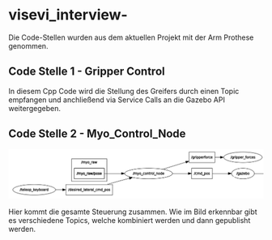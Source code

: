 # visevi_interview-

Die Code-Stellen wurden aus dem aktuellen Projekt mit der Arm Prothese genommen. 

## Code Stelle 1 - Gripper Control
  In diesem Cpp Code wird die Stellung des Greifers durch einen Topic empfangen und anchließend via Service Calls an die Gazebo API weitergegeben.
  
## Code Stelle 2 - Myo_Control_Node

![alt text](https://github.com/Felixduelmer/visevi_interview/blob/main/gazebo_nodes.png?raw=true)


Hier kommt die gesamte Steuerung zusammen. Wie im Bild erkennbar gibt es verschiedene Topics, welche kombiniert werden und dann gepublisht werden.
